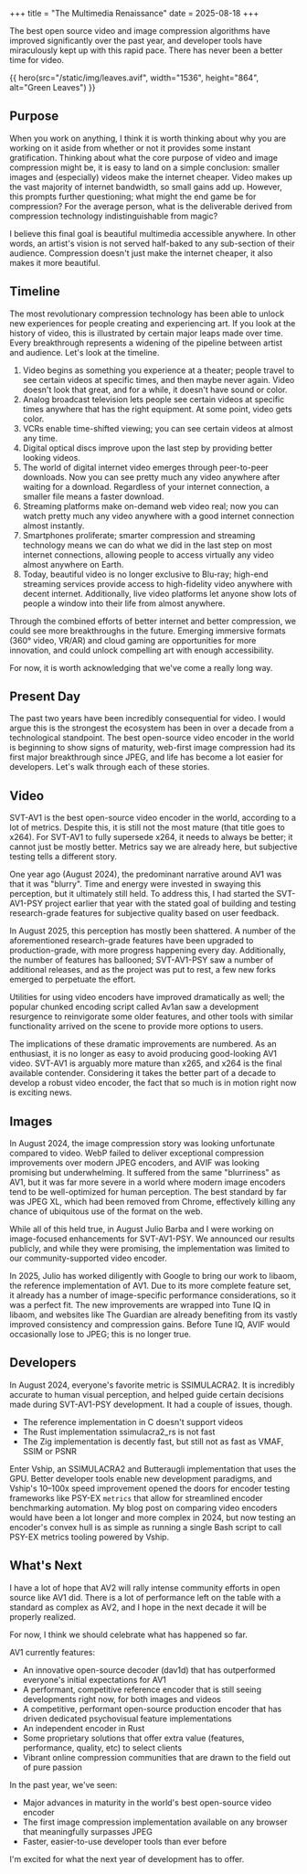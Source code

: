 +++
title = "The Multimedia Renaissance"
date = 2025-08-18
+++

The best open source video and image compression algorithms have improved significantly over the past year, and developer tools have miraculously kept up with this rapid pace. There has never been a better time for video.

<!-- more -->

{{ hero(src="/static/img/leaves.avif", width="1536", height="864", alt="Green
Leaves") }}

## Purpose

When you work on anything, I think it is worth thinking about why you are
working on it aside from whether or not it provides some instant gratification.
Thinking about what the core purpose of video and image compression might be, it
is easy to land on a simple conclusion: smaller images and (especially) videos
make the internet cheaper. Video makes up the vast majority of internet
bandwidth, so small gains add up. However, this prompts further questioning;
what might the end game be for compression? For the average person, what is the
deliverable derived from compression technology indistinguishable from magic?

I believe this final goal is beautiful multimedia accessible anywhere. In other
words, an artist's vision is not served half-baked to any sub-section of their
audience. Compression doesn't just make the internet cheaper, it also makes it
more beautiful.

## Timeline

The most revolutionary compression technology has been able to unlock new
experiences for people creating and experiencing art. If you look at the history
of video, this is illustrated by certain major leaps made over time. Every
breakthrough represents a widening of the pipeline between artist and audience.
Let's look at the timeline.

1. Video begins as something you experience at a theater; people travel to see
   certain videos at specific times, and then maybe never again. Video doesn't
   look that great, and for a while, it doesn't have sound or color.
2. Analog broadcast television lets people see certain videos at specific times
   anywhere that has the right equipment. At some point, video gets color.
3. VCRs enable time-shifted viewing; you can see certain videos at almost any
   time.
4. Digital optical discs improve upon the last step by providing better looking
   videos.
5. The world of digital internet video emerges through peer-to-peer downloads.
   Now you can see pretty much any video anywhere after waiting for a download.
   Regardless of your internet connection, a smaller file means a faster
   download.
6. Streaming platforms make on-demand web video real; now you can watch pretty
   much any video anywhere with a good internet connection almost instantly.
7. Smartphones proliferate; smarter compression and streaming technology means
   we can do what we did in the last step on most internet connections, allowing
   people to access virtually any video almost anywhere on Earth.
8. Today, beautiful video is no longer exclusive to Blu-ray; high-end streaming
   services provide access to high-fidelity video anywhere with decent internet.
   Additionally, live video platforms let anyone show lots of people a window
   into their life from almost anywhere.

Through the combined efforts of better internet and better compression, we could
see more breakthroughs in the future. Emerging immersive formats (360° video,
VR/AR) and cloud gaming are opportunities for more innovation, and could unlock
compelling art with enough accessibility.

For now, it is worth acknowledging that we've come a really long way.

## Present Day

The past two years have been incredibly consequential for video. I would argue
this is the strongest the ecosystem has been in over a decade from a
technological standpoint. The best open-source video encoder in the world is
beginning to show signs of maturity, web-first image compression had its first
major breakthrough since JPEG, and life has become a lot easier for developers.
Let's walk through each of these stories.

## Video

SVT-AV1 is the best open-source video encoder in the world, according to a lot
of metrics. Despite this, it is still not the most mature (that title goes to
x264). For SVT-AV1 to fully supersede x264, it needs to always be better; it
cannot just be mostly better. Metrics say we are already here, but subjective
testing tells a different story.

One year ago (August 2024), the predominant narrative around AV1 was that it was
"blurry". Time and energy were invested in swaying this perception, but it
ultimately still held. To address this, I had started the SVT-AV1-PSY project
earlier that year with the stated goal of building and testing research-grade
features for subjective quality based on user feedback.

In August 2025, this perception has mostly been shattered. A number of the
aforementioned research-grade features have been upgraded to production-grade,
with more progress happening every day. Additionally, the number of features has
ballooned; SVT-AV1-PSY saw a number of additional releases, and as the project
was put to rest, a few new forks emerged to perpetuate the effort.

Utilities for using video encoders have improved dramatically as well; the
popular chunked encoding script called Av1an saw a development resurgence to
reinvigorate some older features, and other tools with similar functionality
arrived on the scene to provide more options to users.

The implications of these dramatic improvements are numbered. As an enthusiast,
it is no longer as easy to avoid producing good-looking AV1 video. SVT-AV1 is
arguably more mature than x265, and x264 is the final available contender.
Considering it takes the better part of a decade to develop a robust video
encoder, the fact that so much is in motion right now is exciting news.

## Images

In August 2024, the image compression story was looking unfortunate compared to
video. WebP failed to deliver exceptional compression improvements over modern
JPEG encoders, and AVIF was looking promising but underwhelming. It suffered
from the same "blurriness" as AV1, but it was far more severe in a world where
modern image encoders tend to be well-optimized for human perception. The best
standard by far was JPEG XL, which had been removed from Chrome, effectively
killing any chance of ubiquitous use of the format on the web.

While all of this held true, in August Julio Barba and I were working on
image-focused enhancements for SVT-AV1-PSY. We announced our results publicly,
and while they were promising, the implementation was limited to our
community-supported video encoder.

In 2025, Julio has worked diligently with Google to bring our work to libaom,
the reference implementation of AV1. Due to its more complete feature set, it
already has a number of image-specific performance considerations, so it was a
perfect fit. The new improvements are wrapped into Tune IQ in libaom, and
websites like The Guardian are already benefiting from its vastly improved
consistency and compression gains. Before Tune IQ, AVIF would occasionally lose
to JPEG; this is no longer true.

## Developers

In August 2024, everyone's favorite metric is SSIMULACRA2. It is incredibly
accurate to human visual perception, and helped guide certain decisions made
during SVT-AV1-PSY development. It had a couple of issues, though.

- The reference implementation in C doesn't support videos
- The Rust implementation ssimulacra2_rs is not fast
- The Zig implementation is decently fast, but still not as fast as VMAF, SSIM
  or PSNR

Enter Vship, an SSIMULACRA2 and Butteraugli implementation that uses the GPU.
Better developer tools enable new development paradigms, and Vship's 10–100x
speed improvement opened the doors for encoder testing frameworks like PSY-EX
`metrics` that allow for streamlined encoder benchmarking automation. My blog
post on comparing video encoders would have been a lot longer and more complex
in 2024, but now testing an encoder's convex hull is as simple as running a
single Bash script to call PSY-EX metrics tooling powered by Vship.

## What's Next

I have a lot of hope that AV2 will rally intense community efforts in open
source like AV1 did. There is a lot of performance left on the table with a
standard as complex as AV2, and I hope in the next decade it will be properly
realized.

For now, I think we should celebrate what has happened so far.

AV1 currently features:

- An innovative open-source decoder (dav1d) that has outperformed everyone's
  initial expectations for AV1
- A performant, competitive reference encoder that is still seeing developments
  right now, for both images and videos
- A competitive, performant open-source production encoder that has driven
  dedicated psychovisual feature implementations
- An independent encoder in Rust
- Some proprietary solutions that offer extra value (features, performance,
  quality, etc) to select clients
- Vibrant online compression communities that are drawn to the field out of pure
  passion

In the past year, we've seen:

- Major advances in maturity in the world's best open-source video encoder
- The first image compression implementation available on any browser that
  meaningfully surpasses JPEG
- Faster, easier-to-use developer tools than ever before

I'm excited for what the next year of development has to offer.
